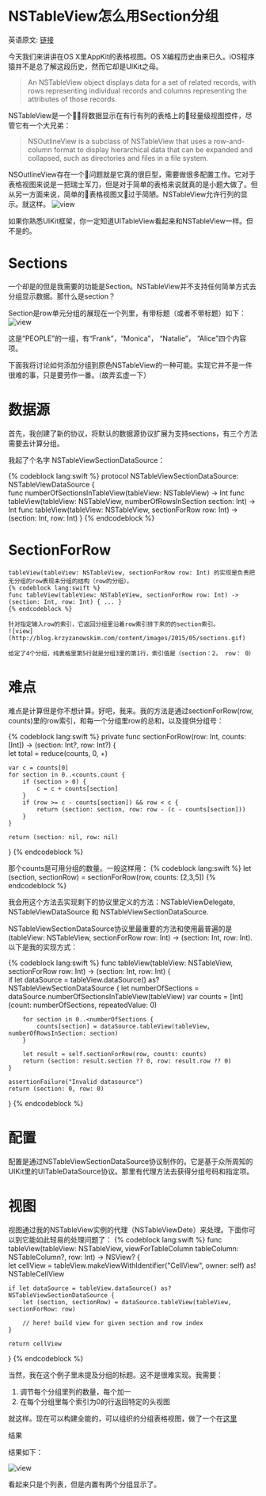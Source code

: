# NSTableView怎么用Section分组

英语原文: [链接](http://blog.krzyzanowskim.com/2015/05/29/lets-talk-about-sections-for-nstableview/)

  今天我们来讲讲在OS X里AppKit的表格视图。OS X编程历史由来已久。iOS程序猿并不是总了解这段历史，然而它却是UIKit之母。

  > An NSTableView object displays data for a set of related records, with rows representing individual records and columns representing the attributes of those records.

  NSTableView是一个将数据显示在有行有列的表格上的轻量级视图控件，尽管它有一个大兄弟：

  > NSOutlineView is a subclass of NSTableView that uses a row-and-column format to display hierarchical data that can be expanded and collapsed, such as directories and files in a file system.

  NSOutlineView存在一个问题就是它真的很巨型，需要做很多配置工作。它对于表格视图来说是一把瑞士军刀，但是对于简单的表格来说就真的是小题大做了。但从另一方面来说，简单的表格视图又过于简陋。NSTableView允许行列的显示。就这样。
![view](http://blog.krzyzanowskim.com/content/images/2015/05/plain.png)

  如果你熟悉UIKit框架，你一定知道UITableView看起来和NSTableView一样。但不是的。

# Sections
  一个却是的但是我需要的功能是Section。NSTableView并不支持任何简单方式去分组显示数据。那什么是section？

  Section是row单元分组的展现在一个列里，有带标题（或者不带标题）如下：
![view](http://blog.krzyzanowskim.com/content/images/2015/05/section.png)

这是“PEOPLE”的一组，有“Frank”，“Monica”， “Natalie”， “Alice”四个内容项。

下面我将讨论如何添加分组到原色NSTableView的一种可能。实现它并不是一件很难的事，只是要劳作一番。（故弄玄虚一下）

# 数据源
  首先，我创建了新的协议，将默认的数据源协议扩展为支持sections，有三个方法需要去计算分组。

  我起了个名字 NSTableViewSectionDataSource：

  {% codeblock lang:swift %}
  protocol NSTableViewSectionDataSource: NSTableViewDataSource {  
    func numberOfSectionsInTableView(tableView: NSTableView) -> Int
    func tableView(tableView: NSTableView, numberOfRowsInSection section: Int) -> Int
    func tableView(tableView: NSTableView, sectionForRow row: Int) -> (section: Int, row: Int)
  }
  {% endcodeblock %}

# SectionForRow
    tableView(tableView: NSTableView, sectionForRow row: Int) 的实现是负责把无分组的row表现未分组的结构（row的分组）。
    {% codeblock lang:swift %}
    func tableView(tableView: NSTableView, sectionForRow row: Int) -> (section: Int, row: Int) { ... }
    {% endcodeblock %}
    
    针对指定输入row的索引，它返回分组里沿着row索引排下来的的section索引。
    ![view](http://blog.krzyzanowskim.com/content/images/2015/05/sections.gif)
    
    给定了4个分组，纯表格里第5行就是分组3里的第1行，索引值是（section：2， row： 0）

# 难点

  难点是计算但是你不想计算。好吧，我来。我的方法是通过sectionForRow(row, counts)里的row索引，和每一个分组里row的总和，以及提供分组号：

  {% codeblock lang:swift %}
  private func sectionForRow(row: Int, counts: [Int]) -> (section: Int?, row: Int?) {  
    let total = reduce(counts, 0, +)

    var c = counts[0]
    for section in 0..<counts.count {
        if (section > 0) {
            c = c + counts[section]
        }
        if (row >= c - counts[section]) && row < c {
            return (section: section, row: row - (c - counts[section]))
        }
    }
    
    return (section: nil, row: nil)
  }
  {% endcodeblock %}

  那个counts是可用分组的数量。一般这样用：
  {% codeblock lang:swift %}
  let (section, sectionRow) = sectionForRow(row, counts: [2,3,5]) 
  {% endcodeblock %}

  我会用这个方法去实现剩下的协议里定义的方法：NSTableViewDelegate, NSTableViewDataSource 和 NSTableViewSectionDataSource.

  NSTableViewSectionDataSource协议里最重要的方法和使用最普遍的是(tableView: NSTableView, sectionForRow row: Int) -> (section: Int, row: Int). 以下是我的实现方式：

  {% codeblock lang:swift %}
  func tableView(tableView: NSTableView, sectionForRow row: Int) -> (section: Int, row: Int) {  
    if let dataSource = tableView.dataSource() as? NSTableViewSectionDataSource {
        let numberOfSections = dataSource.numberOfSectionsInTableView(tableView)
        var counts = [Int](count: numberOfSections, repeatedValue: 0)

        for section in 0..<numberOfSections {
            counts[section] = dataSource.tableView(tableView, numberOfRowsInSection: section)
        }
    
        let result = self.sectionForRow(row, counts: counts)
        return (section: result.section ?? 0, row: result.row ?? 0)
    }
    
    assertionFailure("Invalid datasource")
    return (section: 0, row: 0)
  }
  {% endcodeblock %}

  # 配置
  配置是通过NSTableViewSectionDataSource协议制作的。它是基于众所周知的UIKit里的UITableDataSource协议。那里有代理方法去获得分组号码和指定项。

  # 视图
  视图通过我的NSTableView实例的代理（NSTableViewDete）来处理。下面你可以到它能如此轻易的处理问题了：
  {% codeblock lang:swift %}
  func tableView(tableView: NSTableView, viewForTableColumn tableColumn: NSTableColumn?, row: Int) -> NSView? {  
    let cellView = tableView.makeViewWithIdentifier("CellView", owner: self) as! NSTableCellView

    if let dataSource = tableView.dataSource() as? NSTableViewSectionDataSource {
        let (section, sectionRow) = dataSource.tableView(tableView, sectionForRow: row)
    
        // here! build view for given section and row index
    }
    
    return cellView
  }
  {% endcodeblock %}

  当然，我在这个例子里未提及分组的标题。这不是很难实现。我需要：
  1. 调节每个分组里列的数量，每个加一
  2. 在每个分组里每个索引为0的行返回特定的头视图

  就这样。现在可以构建全能的，可以组织的分组表格视图，做了一个在[这里](http://blog.krzyzanowskim.com/2015/05/29/lets-talk-about-sections-for-nstableview/)

  结果

  结果如下：

  ![view](http://blog.krzyzanowskim.com/content/images/2015/05/NSTableView-Sections.gif)

  看起来只是个列表，但是内置有两个分组显示了。